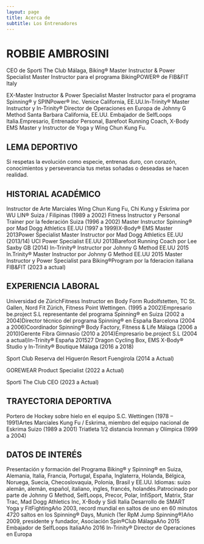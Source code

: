 ```yaml
---
layout: page
title: Acerca de
subtitle: Los Entrenadores
---
```


# ROBBIE AMBROSINI 
CEO de Sporti The Club Málaga, Biking® Master Instructor & Power Specialist Master Instructor para el programa BikingPOWER® de FIB&FIT Italy

EX-Master Instructor & Power Specialist Master Instructor para el programa Spinning® y SPINPower® Inc. Venice California, EE.UU.In-Trinity® Master Instructor y In-Trinity® Director de Operaciones en Europa de Johnny G Method Santa Barbara California, EE.UU. Embajador de SelfLoops Italia.Empresario, Entrenador Personal, Barefoot Running Coach, X-Body EMS Master y Instructor de Yoga y Wing Chun Kung Fu. 

## LEMA DEPORTIVO 
Si respetas la evolución como especie, entrenas duro, con corazón, conocimientos y perseverancia tus metas soñadas o deseadas se hacen realidad. 

## HISTORIAL ACADÉMICO 
Instructor de Arte Marciales Wing Chun Kung Fu, Chi Kung y Eskrima por WU LIN® Suiza / Filipinas (1989 a 2002) Fitness Instructor y Personal Trainer por la federación Suiza (1996 a 2002) 
Master Instructor Spinning® por Mad Dogg Athletics EE.UU (1997 a 1999)X-Body® EMS Master 2013Power Specialist Master Instructor por Mad Dogg Athletics 
EE.UU (2013/14)
UCI Power Specialist EE.UU 2013Barefoot Running Coach por Lee Saxby GB (2014) In-Trinity® Instructor por Johnny G Method EE.UU 2015 In.Trinity® Master Instructor por Johnny G Method EE.UU 2015 
Master Instructor y Power Specialist para Biking®Program por la fderacion italiana FIB&FIT (2023 a actual)

## EXPERIENCIA LABORAL 
Universidad de ZürichFitness Instructor en Body Form Rudolfstetten, TC St. Gallen, Nord Fit Zürich, Fitness Point Wettingen. (1995 a 2002)Empresario be.project S.L representante del programa Spinning® en Suiza (2002 a 2004)Director técnico del programa Spinning® en España Barcelona (2004 a 2006)Coordinador Spinning® Body Factory, Fitness & Life Málaga (2006 a 2010)Gerente Fibra Gimnasio (2010 a 2014)Empresario be.project S.L (2004 a actual)In-Trinity® España 201527 Dragon Cycling Box, EMS X-Body® Studio y In-Trinity® Boutique Málaga (2016 a 2018) 

Sport Club Reserva del Higuerón Resort Fuengirola (2014 a Actual)

GOREWEAR Product Specialist (2022 a Actual)

Sporti The Club CEO (2023 a Actual)

## TRAYECTORIA DEPORTIVA 
Portero de Hockey sobre hielo en el equipo S.C. Wettingen (1978 – 1991)Artes Marciales Kung Fu / Eskrima, miembro del equipo nacional de Eskrima Suizo (1989 a 2001) 
Triatleta 1/2 distancia Ironman y Olímpica (1999 a 2004) 

## DATOS DE INTERÉS 
Presentación y formación del Programa Biking® y Spinning® en Suiza, Alemania, Italia, Francia, Portugal, España, Inglaterra, Holanda, Bélgica, Noruega, Suecia, Checoslovaquia, Polonia, Brasil y EE.UU. 
Idiomas: suizo alemán, alemán, español, italiano, ingles, francés, holandés.Patrocinado por parte de Johnny G Method, SelfLoops, Precor, Polar, InfiSport, Matrix, Star Trac, Mad Dogg Athletics Inc, X-Body y Sidi Italia 
Desarrollo de SMART Yoga y FitFightingAño 2003, record mundial en saltos de uno en 60 minutos 4720 saltos en los Spinning® Days, Munich (1er RpM Jump Spinning®)Año 2009, presidente y fundador, Asociación Spin®Club MálagaAño 2015 Embajador de SelfLoops ItaliaAño 2016 In-Trinity® Director de Operaciones en Europa 
